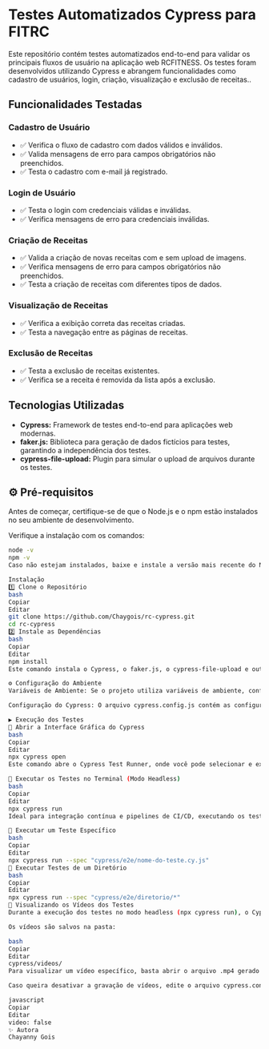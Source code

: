 # Testes Automatizados Cypress para FITRC

Este repositório contém testes automatizados end-to-end para validar os principais fluxos de usuário na aplicação web RCFITNESS. Os testes foram desenvolvidos utilizando Cypress e abrangem funcionalidades como cadastro de usuários, login, criação, visualização e exclusão de receitas..

## Funcionalidades Testadas

### Cadastro de Usuário
- ✅ Verifica o fluxo de cadastro com dados válidos e inválidos.
- ✅ Valida mensagens de erro para campos obrigatórios não preenchidos.
- ✅ Testa o cadastro com e-mail já registrado.

### Login de Usuário
- ✅ Testa o login com credenciais válidas e inválidas.
- ✅ Verifica mensagens de erro para credenciais inválidas.

### Criação de Receitas
- ✅ Valida a criação de novas receitas com e sem upload de imagens.
- ✅ Verifica mensagens de erro para campos obrigatórios não preenchidos.
- ✅ Testa a criação de receitas com diferentes tipos de dados.

### Visualização de Receitas
- ✅ Verifica a exibição correta das receitas criadas.
- ✅ Testa a navegação entre as páginas de receitas.

### Exclusão de Receitas
- ✅ Testa a exclusão de receitas existentes.
- ✅ Verifica se a receita é removida da lista após a exclusão.


## Tecnologias Utilizadas
- **Cypress:** Framework de testes end-to-end para aplicações web modernas.
- **faker.js:** Biblioteca para geração de dados fictícios para testes, garantindo a independência dos testes.
- **cypress-file-upload:** Plugin para simular o upload de arquivos durante os testes.

## ⚙️ Pré-requisitos

Antes de começar, certifique-se de que o Node.js e o npm estão instalados no seu ambiente de desenvolvimento.

Verifique a instalação com os comandos:

```bash
node -v
npm -v
Caso não estejam instalados, baixe e instale a versão mais recente do Node.js em nodejs.org.

Instalação
1️⃣ Clone o Repositório
bash
Copiar
Editar
git clone https://github.com/Chaygois/rc-cypress.git
cd rc-cypress
2️⃣ Instale as Dependências
bash
Copiar
Editar
npm install
Este comando instala o Cypress, o faker.js, o cypress-file-upload e outras dependências necessárias.

⚙️ Configuração do Ambiente
Variáveis de Ambiente: Se o projeto utiliza variáveis de ambiente, configure-as conforme a documentação do RCFITNESS.

Configuração do Cypress: O arquivo cypress.config.js contém as configurações do Cypress. Ajuste conforme necessário.

▶️ Execução dos Testes
📌 Abrir a Interface Gráfica do Cypress
bash
Copiar
Editar
npx cypress open
Este comando abre o Cypress Test Runner, onde você pode selecionar e executar os testes interativamente.

📌 Executar os Testes no Terminal (Modo Headless)
bash
Copiar
Editar
npx cypress run
Ideal para integração contínua e pipelines de CI/CD, executando os testes diretamente no terminal.

📌 Executar um Teste Específico
bash
Copiar
Editar
npx cypress run --spec "cypress/e2e/nome-do-teste.cy.js"
📌 Executar Testes de um Diretório
bash
Copiar
Editar
npx cypress run --spec "cypress/e2e/diretorio/*"
🎥 Visualizando os Vídeos dos Testes
Durante a execução dos testes no modo headless (npx cypress run), o Cypress grava vídeos automaticamente.

Os vídeos são salvos na pasta:

bash
Copiar
Editar
cypress/videos/
Para visualizar um vídeo específico, basta abrir o arquivo .mp4 gerado no seu player de vídeo preferido.

Caso queira desativar a gravação de vídeos, edite o arquivo cypress.config.js e adicione:

javascript
Copiar
Editar
video: false
✨ Autora
Chayanny Gois
